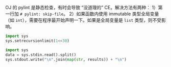 OJ 的 pylint 是静态检查，有时会导致 “没道理的” CE。解决方法有两种：
1）第一行加 `# pylint: skip-file`。
2）如果函数内使用 immutable 类型全局变量（如 `int`），需要在程序最开始声明一下。如果是全局变量是 `list` 类型，则不受影响。



```python
import sys
sys.setrecursionlimit(1<<30)
```



```python
import sys
data = sys.stdin.read().split()
sys.stdout.write("\n".join(map(str, results)) + "\n")
```
